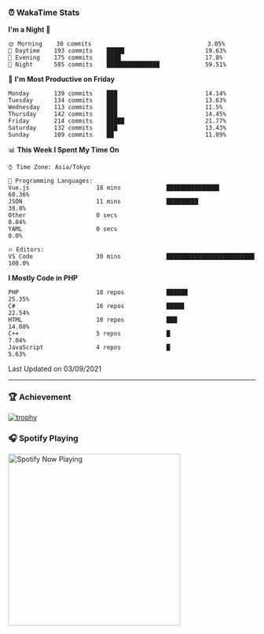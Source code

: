### ⏰ WakaTime Stats


<!--START_SECTION:waka-->
**I'm a Night 🦉** 

```text
🌞 Morning    30 commits                                 3.05% 
🌆 Daytime    193 commits    █████                       19.63% 
🌃 Evening    175 commits    ████                        17.8% 
🌙 Night      585 commits    ███████████████             59.51%

```
📅 **I'm Most Productive on Friday** 

```text
Monday       139 commits    ███                         14.14% 
Tuesday      134 commits    ███                         13.63% 
Wednesday    113 commits    ███                         11.5% 
Thursday     142 commits    ███                         14.45% 
Friday       214 commits    █████                       21.77% 
Saturday     132 commits    ███                         13.43% 
Sunday       109 commits    ██                          11.09%

```


📊 **This Week I Spent My Time On** 

```text
⌚︎ Time Zone: Asia/Tokyo

💬 Programming Languages: 
Vue.js                   18 mins             ███████████████             60.36% 
JSON                     11 mins             █████████                   38.8% 
Other                    0 secs                                          0.84% 
YAML                     0 secs                                          0.0%

🔥 Editors: 
VS Code                  30 mins             █████████████████████████   100.0%

```

**I Mostly Code in PHP** 

```text
PHP                      18 repos            ██████                      25.35% 
C#                       16 repos            █████                       22.54% 
HTML                     10 repos            ███                         14.08% 
C++                      5 repos             █                           7.04% 
JavaScript               4 repos             █                           5.63%

```



 Last Updated on 03/09/2021
<!--END_SECTION:waka-->

---

### 🏆 Achievement

[![trophy](https://github-profile-trophy.vercel.app/?username=Slime-hatena&theme=flat&no-bg=true&no-frame=true&column=8)](https://github.com/ryo-ma/github-profile-trophy)

### 🎧 Spotify Playing

[<img src="https://spotify-now-playing-slime-hatena.vercel.app/api/spotify-playing" alt="Spotify Now Playing" width="350" />](https://open.spotify.com/user/slime_hatena)

<!--
**Slime-hatena/Slime-hatena** is a ✨ _special_ ✨ repository because its `README.md` (this file) appears on your GitHub profile.

Here are some ideas to get you started:

- 🔭 I’m currently working on ...
- 🌱 I’m currently learning ...
- 👯 I’m looking to collaborate on ...
- 🤔 I’m looking for help with ...
- 💬 Ask me about ...
- 📫 How to reach me: ...
- 😄 Pronouns: ...
- ⚡ Fun fact: ...
-->
